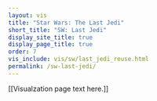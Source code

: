 ```yaml
---
layout: vis
title: "Star Wars: The Last Jedi"
short_title: "SW: Last Jedi"
display_site_title: true
display_page_title: true
order: 7
vis_include: vis/sw/last_jedi_reuse.html
permalink: /sw-last-jedi/
---
```


[[Visualzation page text here.]]
